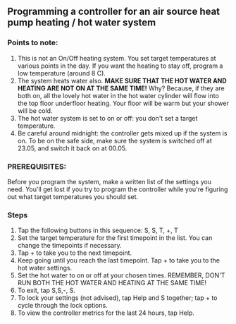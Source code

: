 

## Programming a controller for an air source heat pump heating / hot water system

### Points to note:
1. This is not an On/Off heating system. You set target temperatures at various points in the day. If you want the heating to stay off, program a low temperature (around 8 C).
2. The system heats water also. **MAKE SURE THAT THE HOT WATER AND HEATING ARE NOT ON AT THE SAME TIME!**
Why? Because, if they are both on, all the lovely hot water in the hot water cylinder will flow into the top floor underfloor heating. Your floor will be warm but your shower will be cold.
3. The hot water system is set to on or off: you don't set a target temperature.
3. Be careful around midnight: the controller gets mixed up if the system is on. To be on the safe side, make sure the system is switched off at 23.05, and switch it back on at 00.05.

### PREREQUISITES:
Before you program the system, make a written list of the settings you need. You'll get lost if you try to program the controller while you're figuring out what  target temperatures you should set.

### Steps
1. Tap the following buttons in this sequence: S, S, T, +, T
2. Set the target temperature for the first timepoint in the list. You can change the timepoints if necessary.
3. Tap + to take you to the next timepoint.
4. Keep going until you reach the last timepoint. Tap + to take you to the hot water settings.
5. Set the hot water to on or off at your chosen times. REMEMBER, DON'T RUN BOTH THE HOT WATER AND HEATING AT THE SAME TIME!
6. To exit, tap S,S,-, S.
7. To lock your settings (not advised), tap Help and S together; tap + to cycle through the lock options.
8. To view the controller metrics for the last 24 hours, tap Help.

